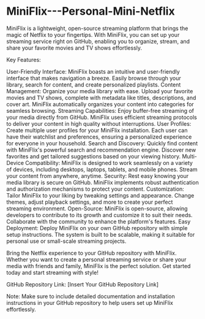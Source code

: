 # MiniFlix---Personal-Mini-Netflix
MiniFlix is a lightweight, open-source streaming platform that brings the magic of Netflix to your fingertips. 
 With MiniFlix, you can set up your streaming service right on GitHub, enabling you to organize, stream, and share your favorite movies and TV shows effortlessly.

Key Features:

User-Friendly Interface: MiniFlix boasts an intuitive and user-friendly interface that makes navigation a breeze. Easily browse through your library, search for content, and create personalized playlists.
Content Management: Organize your media library with ease. Upload your favorite movies and TV shows, complete with metadata like titles, descriptions, and cover art. MiniFlix automatically organizes your content into categories for seamless browsing.
Streaming Capabilities: Enjoy buffer-free streaming of your media directly from GitHub. MiniFlix uses efficient streaming protocols to deliver your content in high quality without interruptions.
User Profiles: Create multiple user profiles for your MiniFlix installation. Each user can have their watchlist and preferences, ensuring a personalized experience for everyone in your household.
Search and Discovery: Quickly find content with MiniFlix's powerful search and recommendation engine. Discover new favorites and get tailored suggestions based on your viewing history.
Multi-Device Compatibility: MiniFlix is designed to work seamlessly on a variety of devices, including desktops, laptops, tablets, and mobile phones. Stream your content from anywhere, anytime.
Security: Rest easy knowing your media library is secure on GitHub. MiniFlix implements robust authentication and authorization mechanisms to protect your content.
Customization: Tailor MiniFlix to your liking by tweaking settings and appearance. Change themes, adjust playback settings, and more to create your perfect streaming environment.
Open-Source: MiniFlix is open-source, allowing developers to contribute to its growth and customize it to suit their needs. Collaborate with the community to enhance the platform's features.
Easy Deployment: Deploy MiniFlix on your own GitHub repository with simple setup instructions. The system is built to be scalable, making it suitable for personal use or small-scale streaming projects.



Bring the Netflix experience to your GitHub repository with MiniFlix. Whether you want to create a personal streaming service or share your media with friends and family, MiniFlix is the perfect solution. Get started today and start streaming with style!

GitHub Repository Link: [Insert Your GitHub Repository Link]

Note: Make sure to include detailed documentation and installation instructions in your GitHub repository to help users set up MiniFlix effortlessly.
